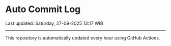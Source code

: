# Auto Commit Log

Last updated: Saturday, 27-09-2025 13:17 WIB

---

This repository is automatically updated every hour using GitHub Actions.
